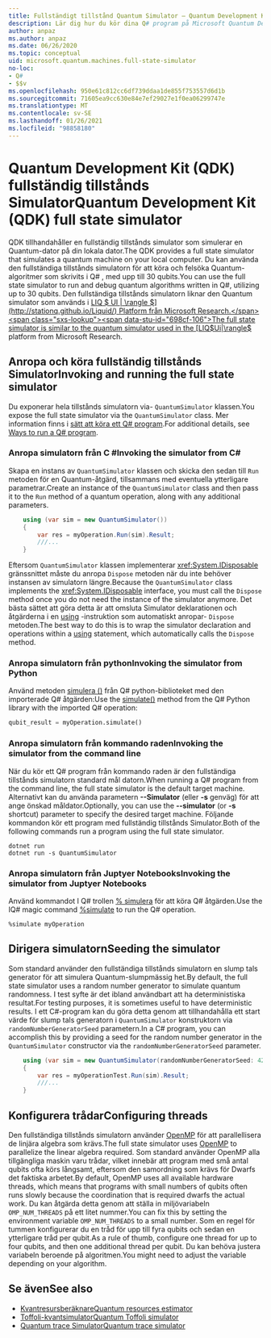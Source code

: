 ```yaml
---
title: Fullständigt tillstånd Quantum Simulator – Quantum Development Kit
description: Lär dig hur du kör dina Q# program på Microsoft Quantum Development Kit fullständiga tillstånds simulatorn.
author: anpaz
ms.author: anpaz
ms.date: 06/26/2020
ms.topic: conceptual
uid: microsoft.quantum.machines.full-state-simulator
no-loc:
- Q#
- $$v
ms.openlocfilehash: 950e61c812cc6df739ddaa1de855f753557d6d1b
ms.sourcegitcommit: 71605ea9cc630e84e7ef29027e1f0ea06299747e
ms.translationtype: MT
ms.contentlocale: sv-SE
ms.lasthandoff: 01/26/2021
ms.locfileid: "98858180"
---
```

# <a name="quantum-development-kit-qdk-full-state-simulator"></a><span data-ttu-id="698cf-103">Quantum Development Kit (QDK) fullständig tillstånds Simulator</span><span class="sxs-lookup"><span data-stu-id="698cf-103">Quantum Development Kit (QDK) full state simulator</span></span>

<span data-ttu-id="698cf-104">QDK tillhandahåller en fullständig tillstånds simulator som simulerar en Quantum-dator på din lokala dator.</span><span class="sxs-lookup"><span data-stu-id="698cf-104">The QDK provides a full state simulator that simulates a quantum machine on your local computer.</span></span> <span data-ttu-id="698cf-105">Du kan använda den fullständiga tillstånds simulatorn för att köra och felsöka Quantum-algoritmer som skrivits i Q# , med upp till 30 qubits.</span><span class="sxs-lookup"><span data-stu-id="698cf-105">You can use the full state simulator to run and debug quantum algorithms written in Q#, utilizing up to 30 qubits.</span></span> <span data-ttu-id="698cf-106">Den fullständiga tillstånds simulatorn liknar den Quantum simulator som används i  [LIQ $ UI | \rangle $](http://stationq.github.io/Liquid/) Platform från Microsoft Research.</span><span class="sxs-lookup"><span data-stu-id="698cf-106">The full state simulator is similar to the quantum simulator used in the  [LIQ$Ui|\rangle$](http://stationq.github.io/Liquid/) platform from Microsoft Research.</span></span>

## <a name="invoking-and-running-the-full-state-simulator"></a><span data-ttu-id="698cf-107">Anropa och köra fullständig tillstånds Simulator</span><span class="sxs-lookup"><span data-stu-id="698cf-107">Invoking and running the full state simulator</span></span>

<span data-ttu-id="698cf-108">Du exponerar hela tillstånds simulatorn via- `QuantumSimulator` klassen.</span><span class="sxs-lookup"><span data-stu-id="698cf-108">You expose the full state simulator via the `QuantumSimulator` class.</span></span> <span data-ttu-id="698cf-109">Mer information finns i [sätt att köra ett Q# program](xref:microsoft.quantum.guide.host-programs).</span><span class="sxs-lookup"><span data-stu-id="698cf-109">For additional details, see [Ways to run a Q# program](xref:microsoft.quantum.guide.host-programs).</span></span>

### <a name="invoking-the-simulator-from-c"></a><span data-ttu-id="698cf-110">Anropa simulatorn från C #</span><span class="sxs-lookup"><span data-stu-id="698cf-110">Invoking the simulator from C#</span></span>

<span data-ttu-id="698cf-111">Skapa en instans av `QuantumSimulator` klassen och skicka den sedan till `Run` metoden för en Quantum-åtgärd, tillsammans med eventuella ytterligare parametrar.</span><span class="sxs-lookup"><span data-stu-id="698cf-111">Create an instance of the `QuantumSimulator` class and then pass it to the `Run` method of a quantum operation, along with any additional parameters.</span></span>
```csharp
    using (var sim = new QuantumSimulator())
    {
        var res = myOperation.Run(sim).Result;
        ///...
    }
```

<span data-ttu-id="698cf-112">Eftersom `QuantumSimulator` klassen implementerar <xref:System.IDisposable> gränssnittet måste du anropa `Dispose` metoden när du inte behöver instansen av simulatorn längre.</span><span class="sxs-lookup"><span data-stu-id="698cf-112">Because the `QuantumSimulator` class implements the <xref:System.IDisposable> interface, you must call the `Dispose` method once you do not need the instance of the simulator anymore.</span></span> <span data-ttu-id="698cf-113">Det bästa sättet att göra detta är att omsluta Simulator deklarationen och åtgärderna i en [using](https://docs.microsoft.com/dotnet/csharp/language-reference/keywords/using-statement) -instruktion som automatiskt anropar- `Dispose` metoden.</span><span class="sxs-lookup"><span data-stu-id="698cf-113">The best way to do this is to wrap the simulator declaration and operations within a [using](https://docs.microsoft.com/dotnet/csharp/language-reference/keywords/using-statement) statement, which automatically calls the `Dispose` method.</span></span>

### <a name="invoking-the-simulator-from-python"></a><span data-ttu-id="698cf-114">Anropa simulatorn från python</span><span class="sxs-lookup"><span data-stu-id="698cf-114">Invoking the simulator from Python</span></span>

<span data-ttu-id="698cf-115">Använd metoden [simulera ()](https://docs.microsoft.com/python/qsharp-core/qsharp.loader.qsharpcallable) från Q# python-biblioteket med den importerade Q# åtgärden:</span><span class="sxs-lookup"><span data-stu-id="698cf-115">Use the [simulate()](https://docs.microsoft.com/python/qsharp-core/qsharp.loader.qsharpcallable) method from the Q# Python library with the imported Q# operation:</span></span>

```python
qubit_result = myOperation.simulate()
```

### <a name="invoking-the-simulator-from-the-command-line"></a><span data-ttu-id="698cf-116">Anropa simulatorn från kommando raden</span><span class="sxs-lookup"><span data-stu-id="698cf-116">Invoking the simulator from the command line</span></span>

<span data-ttu-id="698cf-117">När du kör ett Q# program från kommando raden är den fullständiga tillstånds simulatorn standard mål datorn.</span><span class="sxs-lookup"><span data-stu-id="698cf-117">When running a Q# program from the command line, the full state simulator is the default target machine.</span></span> <span data-ttu-id="698cf-118">Alternativt kan du använda parametern **--Simulator** (eller **-s** genväg) för att ange önskad måldator.</span><span class="sxs-lookup"><span data-stu-id="698cf-118">Optionally, you can use the **--simulator** (or **-s** shortcut) parameter to specify the desired target machine.</span></span> <span data-ttu-id="698cf-119">Följande kommandon kör ett program med fullständig tillstånds Simulator.</span><span class="sxs-lookup"><span data-stu-id="698cf-119">Both of the following commands run a program using the full state simulator.</span></span> 

```dotnetcli
dotnet run
dotnet run -s QuantumSimulator
```

### <a name="invoking-the-simulator-from-juptyer-notebooks"></a><span data-ttu-id="698cf-120">Anropa simulatorn från Juptyer Notebooks</span><span class="sxs-lookup"><span data-stu-id="698cf-120">Invoking the simulator from Juptyer Notebooks</span></span>

<span data-ttu-id="698cf-121">Använd kommandot I Q# trollen [% simulera](xref:microsoft.quantum.iqsharp.magic-ref.simulate) för att köra Q# åtgärden.</span><span class="sxs-lookup"><span data-stu-id="698cf-121">Use the IQ# magic command [%simulate](xref:microsoft.quantum.iqsharp.magic-ref.simulate) to run the Q# operation.</span></span>

```
%simulate myOperation
```
## <a name="seeding-the-simulator"></a><span data-ttu-id="698cf-122">Dirigera simulatorn</span><span class="sxs-lookup"><span data-stu-id="698cf-122">Seeding the simulator</span></span>

<span data-ttu-id="698cf-123">Som standard använder den fullständiga tillstånds simulatorn en slump tals generator för att simulera Quantum-slumpmässig het.</span><span class="sxs-lookup"><span data-stu-id="698cf-123">By default, the full state simulator uses a random number generator to simulate quantum randomness.</span></span> <span data-ttu-id="698cf-124">I test syfte är det ibland användbart att ha deterministiska resultat.</span><span class="sxs-lookup"><span data-stu-id="698cf-124">For testing purposes, it is sometimes useful to have deterministic results.</span></span> <span data-ttu-id="698cf-125">I ett C#-program kan du göra detta genom att tillhandahålla ett start värde för slump tals generatorn i `QuantumSimulator` konstruktorn via `randomNumberGeneratorSeed` parametern.</span><span class="sxs-lookup"><span data-stu-id="698cf-125">In a C# program, you can accomplish this by providing a seed for the random number generator in the `QuantumSimulator` constructor via the `randomNumberGeneratorSeed` parameter.</span></span>

```csharp
    using (var sim = new QuantumSimulator(randomNumberGeneratorSeed: 42))
    {
        var res = myOperationTest.Run(sim).Result;
        ///...
    }
```

## <a name="configuring-threads"></a><span data-ttu-id="698cf-126">Konfigurera trådar</span><span class="sxs-lookup"><span data-stu-id="698cf-126">Configuring threads</span></span>

<span data-ttu-id="698cf-127">Den fullständiga tillstånds simulatorn använder [OpenMP](http://www.openmp.org/) för att parallellisera de linjära algebra som krävs.</span><span class="sxs-lookup"><span data-stu-id="698cf-127">The full state simulator uses [OpenMP](http://www.openmp.org/) to parallelize the linear algebra required.</span></span> <span data-ttu-id="698cf-128">Som standard använder OpenMP alla tillgängliga maskin varu trådar, vilket innebär att program med små antal qubits ofta körs långsamt, eftersom den samordning som krävs för Dwarfs det faktiska arbetet.</span><span class="sxs-lookup"><span data-stu-id="698cf-128">By default, OpenMP uses all available hardware threads, which means that programs with small numbers of qubits often runs slowly because the coordination that is required dwarfs the actual work.</span></span> <span data-ttu-id="698cf-129">Du kan åtgärda detta genom att ställa in miljövariabeln `OMP_NUM_THREADS` på ett litet nummer.</span><span class="sxs-lookup"><span data-stu-id="698cf-129">You can fix this by setting the environment variable `OMP_NUM_THREADS` to a small number.</span></span> <span data-ttu-id="698cf-130">Som en regel för tummen konfigurerar du en tråd för upp till fyra qubits och sedan en ytterligare tråd per qubit.</span><span class="sxs-lookup"><span data-stu-id="698cf-130">As a rule of thumb, configure one thread for up to four qubits, and then one additional thread per qubit.</span></span> <span data-ttu-id="698cf-131">Du kan behöva justera variabeln beroende på algoritmen.</span><span class="sxs-lookup"><span data-stu-id="698cf-131">You might need to adjust the variable depending on your algorithm.</span></span>

## <a name="see-also"></a><span data-ttu-id="698cf-132">Se även</span><span class="sxs-lookup"><span data-stu-id="698cf-132">See also</span></span>

- [<span data-ttu-id="698cf-133">Kvantresursberäknare</span><span class="sxs-lookup"><span data-stu-id="698cf-133">Quantum resources estimator</span></span>](xref:microsoft.quantum.machines.resources-estimator)
- [<span data-ttu-id="698cf-134">Toffoli-kvantsimulator</span><span class="sxs-lookup"><span data-stu-id="698cf-134">Quantum Toffoli simulator</span></span>](xref:microsoft.quantum.machines.toffoli-simulator)
- [<span data-ttu-id="698cf-135">Quantum trace Simulator</span><span class="sxs-lookup"><span data-stu-id="698cf-135">Quantum trace simulator</span></span>](xref:microsoft.quantum.machines.qc-trace-simulator.intro)